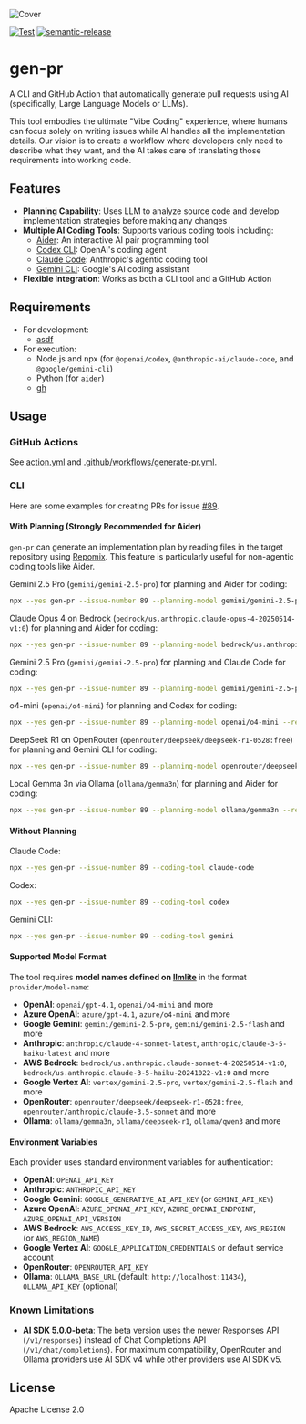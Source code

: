 ![Cover](./cover.svg)

[![Test](https://github.com/WillBooster/gen-pr/actions/workflows/test.yml/badge.svg)](https://github.com/WillBooster/gen-pr/actions/workflows/test.yml)
[![semantic-release](https://img.shields.io/badge/%20%20%F0%9F%93%A6%F0%9F%9A%80-semantic--release-e10079.svg)](https://github.com/semantic-release/semantic-release)

# gen-pr

A CLI and GitHub Action that automatically generate pull requests using AI (specifically, Large Language Models or LLMs).

This tool embodies the ultimate "Vibe Coding" experience, where humans can focus solely on writing issues while AI handles all the implementation details. Our vision is to create a workflow where developers only need to describe what they want, and the AI takes care of translating those requirements into working code.

## Features

- **Planning Capability**: Uses LLM to analyze source code and develop implementation strategies before making any changes
- **Multiple AI Coding Tools**: Supports various coding tools including:
  - [Aider](https://aider.chat/): An interactive AI pair programming tool
  - [Codex CLI](https://github.com/openai/codex): OpenAI's coding agent
  - [Claude Code](https://github.com/anthropics/claude-code): Anthropic's agentic coding tool
  - [Gemini CLI](https://github.com/google-gemini/gemini-cli): Google's AI coding assistant
- **Flexible Integration**: Works as both a CLI tool and a GitHub Action

## Requirements

- For development:
  - [asdf](https://asdf-vm.com/)
- For execution:
  - Node.js and npx (for `@openai/codex`, `@anthropic-ai/claude-code`, and `@google/gemini-cli`)
  - Python (for `aider`)
  - [gh](https://github.com/cli/cli)

## Usage

### GitHub Actions

See [action.yml](action.yml) and [.github/workflows/generate-pr.yml](.github/workflows/generate-pr.yml).

### CLI

Here are some examples for creating PRs for issue [#89](https://github.com/WillBooster/gen-pr/issues/89).

#### With Planning (Strongly Recommended for Aider)

`gen-pr` can generate an implementation plan by reading files in the target repository using [Repomix](https://github.com/yamadashy/repomix).
This feature is particularly useful for non-agentic coding tools like Aider.

Gemini 2.5 Pro (`gemini/gemini-2.5-pro`) for planning and Aider for coding:

```sh
npx --yes gen-pr --issue-number 89 --planning-model gemini/gemini-2.5-pro --reasoning-effort high --repomix-extra-args="--compress --remove-empty-lines --include 'src/**/*.ts'" --aider-extra-args="--model gemini/gemini-2.5-pro --edit-format diff-fenced --test-cmd='yarn check-for-ai' --auto-test"
```

Claude Opus 4 on Bedrock (`bedrock/us.anthropic.claude-opus-4-20250514-v1:0`) for planning and Aider for coding:

```sh
npx --yes gen-pr --issue-number 89 --planning-model bedrock/us.anthropic.claude-opus-4-20250514-v1:0 --reasoning-effort high --repomix-extra-args="--compress --remove-empty-lines --include 'src/**/*.ts'" --aider-extra-args="--model bedrock/us.anthropic.claude-opus-4-20250514-v1:0 --test-cmd='yarn check-for-ai' --auto-test"
```

Gemini 2.5 Pro (`gemini/gemini-2.5-pro`) for planning and Claude Code for coding:

```sh
npx --yes gen-pr --issue-number 89 --planning-model gemini/gemini-2.5-pro --reasoning-effort high --repomix-extra-args="--compress --remove-empty-lines --include 'src/**/*.ts'" --coding-tool claude-code
```

o4-mini (`openai/o4-mini`) for planning and Codex for coding:

```sh
npx --yes gen-pr --issue-number 89 --planning-model openai/o4-mini --reasoning-effort high --repomix-extra-args="--compress --remove-empty-lines --include 'src/**/*.ts'" --coding-tool codex
```

DeepSeek R1 on OpenRouter (`openrouter/deepseek/deepseek-r1-0528:free`) for planning and Gemini CLI for coding:

```sh
npx --yes gen-pr --issue-number 89 --planning-model openrouter/deepseek/deepseek-r1-0528:free --reasoning-effort high --repomix-extra-args="--compress --remove-empty-lines --include 'src/**/*.ts'" --coding-tool gemini
```

Local Gemma 3n via Ollama (`ollama/gemma3n`) for planning and Aider for coding:

```sh
npx --yes gen-pr --issue-number 89 --planning-model ollama/gemma3n --repomix-extra-args="--compress --remove-empty-lines --include 'src/**/*.ts'" --aider-extra-args="--model ollama/gemma3n --edit-format diff-fenced --test-cmd='yarn check-for-ai' --auto-test"
```

#### Without Planning

Claude Code:

```sh
npx --yes gen-pr --issue-number 89 --coding-tool claude-code
```

Codex:

```sh
npx --yes gen-pr --issue-number 89 --coding-tool codex
```

Gemini CLI:

```sh
npx --yes gen-pr --issue-number 89 --coding-tool gemini
```

#### Supported Model Format

The tool requires **model names defined on [llmlite](https://docs.litellm.ai/docs/providers)** in the format `provider/model-name`:

- **OpenAI**: `openai/gpt-4.1`, `openai/o4-mini` and more
- **Azure OpenAI**: `azure/gpt-4.1`, `azure/o4-mini` and more
- **Google Gemini**: `gemini/gemini-2.5-pro`, `gemini/gemini-2.5-flash` and more
- **Anthropic**: `anthropic/claude-4-sonnet-latest`, `anthropic/claude-3-5-haiku-latest` and more
- **AWS Bedrock**: `bedrock/us.anthropic.claude-sonnet-4-20250514-v1:0`, `bedrock/us.anthropic.claude-3-5-haiku-20241022-v1:0` and more
- **Google Vertex AI**: `vertex/gemini-2.5-pro`, `vertex/gemini-2.5-flash` and more
- **OpenRouter**: `openrouter/deepseek/deepseek-r1-0528:free`, `openrouter/anthropic/claude-3.5-sonnet` and more
- **Ollama**: `ollama/gemma3n`, `ollama/deepseek-r1`, `ollama/qwen3` and more

#### Environment Variables

Each provider uses standard environment variables for authentication:

- **OpenAI**: `OPENAI_API_KEY`
- **Anthropic**: `ANTHROPIC_API_KEY`
- **Google Gemini**: `GOOGLE_GENERATIVE_AI_API_KEY` (or `GEMINI_API_KEY`)
- **Azure OpenAI**: `AZURE_OPENAI_API_KEY`, `AZURE_OPENAI_ENDPOINT`, `AZURE_OPENAI_API_VERSION`
- **AWS Bedrock**: `AWS_ACCESS_KEY_ID`, `AWS_SECRET_ACCESS_KEY`, `AWS_REGION` (or `AWS_REGION_NAME`)
- **Google Vertex AI**: `GOOGLE_APPLICATION_CREDENTIALS` or default service account
- **OpenRouter**: `OPENROUTER_API_KEY`
- **Ollama**: `OLLAMA_BASE_URL` (default: `http://localhost:11434`), `OLLAMA_API_KEY` (optional)

### Known Limitations

- **AI SDK 5.0.0-beta**: The beta version uses the newer Responses API (`/v1/responses`) instead of Chat Completions API (`/v1/chat/completions`). For maximum compatibility, OpenRouter and Ollama providers use AI SDK v4 while other providers use AI SDK v5.

## License

Apache License 2.0
